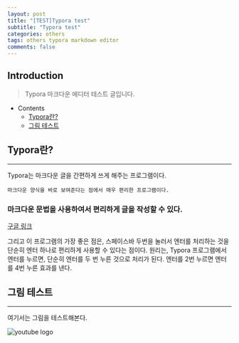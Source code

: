 ```yaml
---
layout: post
title: "[TEST]Typora test"
subtitle: "Typora test"
categories: others
tags: others typora markdown editor
comments: false
---
```


## Introduction
> Typora 마크다운 에디터 테스트 글입니다.

- Contents
	- [Typora란?](#typora란)
	- [그림 테스트](#그림-테스트)
	
## Typora란?
---
Typora는 마크다운 글을 간편하게 쓰게 해주는 프로그램이다.

`마크다운 양식을 바로 보여준다는 점에서 매우 편리한 프로그램이다.`

### 마크다운 문법을 사용하여서 편리하게 글을 작성할 수 있다.

[구글 링크](https://www.google.com/ "링크도 잘 작동한다.")

그리고 이 프로그램의 가장 좋은 점은, 스페이스바 두번을 눌러서 엔터를 처리하는 것을 단순히 엔터 하나로 편리하게 사용할 수 있다는 점이다. 원리는, Typora 프로그램에서 엔터를 누르면, 단순히 엔터를 두 번 누른 것으로 처리가 된다. 엔터를 2번 누르면 엔터를 4번 누른 효과를 낸다.



## 그림 테스트
---
여기서는 그림을 테스트해본다.

![youtube logo](https://github.com/yeosu623/yeosu623.github.io/assets/72304945/9653cd27-196f-4665-840c-2296e1a507fb)



